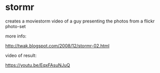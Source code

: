 # stormr
creates a moviestorm video of a guy presenting the photos from a flickr photo-set 

more info:

http://twak.blogspot.com/2008/12/stormr-02.html

video of result:

https://youtu.be/EqxFAsuNJuQ

